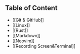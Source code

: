## Table of Content
- [[Git & GitHub]]
- [[Linux]]
- [[Rust]]
- [[Markdown]]
- [[Neovim]]
- [[Recording Screen&Terminal]]
